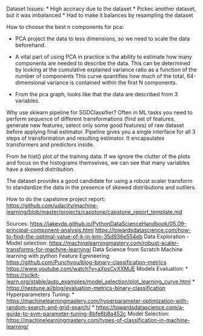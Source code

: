 Dataset Issues:
    * High acciracy due to the dataset
    * Pickec another dataset, but it was imbalanced
    * Had to make it balances by resampling the dataset


How to choose the best n components for pca:
* PCA project the data to less dimensions, so we need to scale the data
beforehand.

* A vital part of using PCA in practice is the ability to estimate how many components are needed to describe the data. This can be determined by looking at the cumulative explained variance ratio as a function of the number of components
This curve quantifies how much of the total, 64-dimensional variance is contained within the first N components.

* From the pca graph, looks like that the data are described from 3 variables.

Why use sklearn pipeline for SGDClassifier?
Often in ML tasks you need to perform sequence of different transformations (find set of features, generate new features, select only some good features) of raw dataset before applying final estimator. Pipeline gives you a single interface for all 3 steps of transformation and resulting estimator. It encapsulates transformers and predictors inside.


From he hist() plot of the training data:
If we ignore the clutter of the plots and focus on the histograms themselves, we can see that many variables have a skewed distribution.

The dataset provides a good candidate for using a robust scaler transform to standardize the data in the presence of skewed distributions and outliers.

How to do the capstonre project report: https://github.com/udacity/machine-learning/blob/master/projects/capstone/capstone_report_template.md


Sources:
https://jakevdp.github.io/PythonDataScienceHandbook/05.09-principal-component-analysis.html
https://towardsdatascience.com/how-to-find-the-optimal-value-of-k-in-knn-35d936e554eb
Data Exploration - Model selection:
https://machinelearningmastery.com/robust-scaler-transforms-for-machine-learning/
Data Science from Scratch
Machine learning with python
Feature Egnineering
https://github.com/Punchyou/blog-binary-classification-metrics
https://www.youtube.com/watch?v=aXpsCyXXMJE
Models Evaluation:
    * https://scikit-learn.org/stable/auto_examples/model_selection/plot_learning_curve.html
    * https://neptune.ai/blog/evaluation-metrics-binary-classification
Hyperparameters Tuning:
    * https://machinelearningmastery.com/hyperparameter-optimization-with-random-search-and-grid-search/
    * https://towardsdatascience.com/a-guide-to-svm-parameter-tuning-8bfe6b8a452c
Model Selection: https://machinelearningmastery.com/types-of-classification-in-machine-learning/